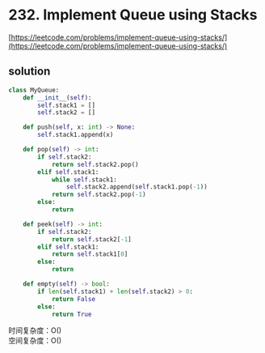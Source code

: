 # 232. Implement Queue using Stacks
[https://leetcode.com/problems/implement-queue-using-stacks/](https://leetcode.com/problems/implement-queue-using-stacks/)


## solution

```python
class MyQueue:
    def __init__(self):
        self.stack1 = []
        self.stack2 = []        

    def push(self, x: int) -> None:
        self.stack1.append(x)        

    def pop(self) -> int:        
        if self.stack2:
            return self.stack2.pop()
        elif self.stack1:
            while self.stack1:
                self.stack2.append(self.stack1.pop(-1))
            return self.stack2.pop(-1)  
        else:
            return

    def peek(self) -> int:
        if self.stack2:
            return self.stack2[-1]
        elif self.stack1:
            return self.stack1[0]
        else:
            return       

    def empty(self) -> bool:
        if len(self.stack1) + len(self.stack2) > 0:
            return False
        else:
            return True
```
时间复杂度：O() <br>
空间复杂度：O()
